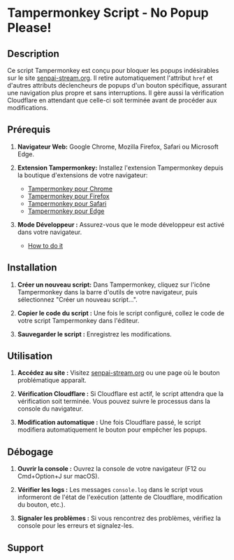 # Tampermonkey Script - No Popup Please!

## Description

Ce script Tampermonkey est conçu pour bloquer les popups indésirables sur le site [senpai-stream.org](https://senpai-stream.org). Il retire automatiquement l'attribut `href` et d'autres attributs déclencheurs de popups d'un bouton spécifique, assurant une navigation plus propre et sans interruptions. Il gère aussi la vérification Cloudflare en attendant que celle-ci soit terminée avant de procéder aux modifications.

## Prérequis

1.  **Navigateur Web:** Google Chrome, Mozilla Firefox, Safari ou Microsoft Edge.

2.  **Extension Tampermonkey:** Installez l'extension Tampermonkey depuis la boutique d'extensions de votre navigateur:

    *   [Tampermonkey pour Chrome](https://chrome.google.com/webstore/detail/tampermonkey/dhdgffkkebhmkfjojejmpbldmpobfkfo)
    *   [Tampermonkey pour Firefox](https://addons.mozilla.org/en-US/firefox/addon/tampermonkey/)
    *   [Tampermonkey pour Safari](https://safari-extensions.apple.com/details/?id=com.tapermonkey.tampermonkey-safari)
    *   [Tampermonkey pour Edge](https://microsoftedge.microsoft.com/addons/detail/tampermonkey/iikmkjmpaadaobahmlepeloendndfphd)

3.  **Mode Développeur :** Assurez-vous que le mode développeur est activé dans votre navigateur.
    * [How to do it](https://www.tampermonkey.net/faq.php#Q209)

## Installation

1.  **Créer un nouveau script:** Dans Tampermonkey, cliquez sur l'icône Tampermonkey dans la barre d'outils de votre navigateur, puis sélectionnez "Créer un nouveau script...".

2.  **Copier le code du script :** Une fois le script configuré, collez le code de votre script Tampermonkey dans l'éditeur.

3.  **Sauvegarder le script :** Enregistrez les modifications.

## Utilisation

1.  **Accédez au site :** Visitez [senpai-stream.org](https://senpai-stream.org) ou une page où le bouton problématique apparaît.

2.  **Vérification Cloudflare :** Si Cloudflare est actif, le script attendra que la vérification soit terminée. Vous pouvez suivre le processus dans la console du navigateur.

3.  **Modification automatique :** Une fois Cloudflare passé, le script modifiera automatiquement le bouton pour empêcher les popups.

## Débogage

1.  **Ouvrir la console :** Ouvrez la console de votre navigateur (F12 ou Cmd+Option+J sur macOS).

2.  **Vérifier les logs :** Les messages `console.log` dans le script vous informeront de l'état de l'exécution (attente de Cloudflare, modification du bouton, etc.).

3.  **Signaler les problèmes :** Si vous rencontrez des problèmes, vérifiez la console pour les erreurs et signalez-les.

## Support

